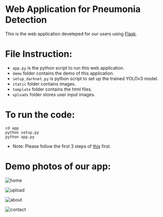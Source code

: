 # Web Application for Pneumonia Detection

This is the web application develeped for our users using [Flask](http://flask.pocoo.org/).

# File Instruction:
* `app.py` is the python script to run this web application.
* `demo` folder contains the demo of this application.
* `setup_darknet.py` is python script to set up the trained YOLOv3 model.
* `static` folder contains images.
* `template` folder contains the html files.
* `uploads` folder stores user input images. 

# To run the code:
```
cd app
python setup.py
python app.py
```
* Note: Please follow the first 3 steps of [this](https://github.com/minzhou1003/ec601-project#to-test-the-data-anlysis-part) first.

# Demo photos of our app:
![home](demo/home.png)

![upload](demo/upload.png)

![about](demo/about.png)

![contact](demo/contact.png)
